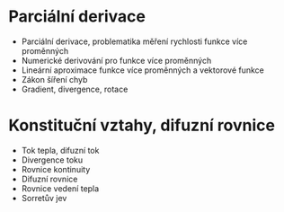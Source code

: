 # Parciální derivace

* Parciální derivace, problematika měření rychlosti funkce více proměnných
* Numerické derivování pro funkce více proměnných
* Lineární aproximace funkce více proměnných a vektorové funkce
* Zákon šíření chyb
* Gradient, divergence, rotace

# Konstituční vztahy, difuzní rovnice

* Tok tepla, difuzní tok
* Divergence toku
* Rovnice kontinuity
* Difuzní rovnice
* Rovnice vedení tepla
* Sorretův jev 
